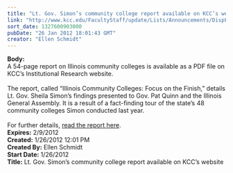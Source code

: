 ```yaml
---
title: "Lt. Gov. Simon’s community college report available on KCC’s website"
link: "http://www.kcc.edu/FacultyStaff/update/Lists/Announcements/DispForm.aspx?ID=592"
sort_date: 1327600903000
pubDate: "26 Jan 2012 18:01:43 GMT"
creator: "Ellen Schmidt"
---
```


<div><b>Body:</b> <div class=ExternalClass0030DAD457C04040B3F13FB159302484>
<div>A 54-page report on Illinois community colleges is available as a PDF file on KCC’s Institutional Research website.</div>
<div><br>The report, called “Illinois Community Colleges: Focus on the Finish,” details Lt. Gov. Sheila Simon’s findings presented to Gov. Pat Quinn and the Illinois General Assembly. It is a result of a fact-finding tour of the state’s 48 community colleges Simon conducted last year. </div>
<div><br>For further details, <a href="http://www2.illinois.gov/ltgov/Documents/CC Report for web.pdf">read the report here</a>.<br></div></div></div>
<div><b>Expires:</b> 2/9/2012</div>
<div><b>Created:</b> 1/26/2012 12:01 PM</div>
<div><b>Created By:</b> Ellen Schmidt</div>
<div><b>Start Date:</b> 1/26/2012</div>
<div><b>Title:</b> Lt. Gov. Simon’s community college report available on KCC’s website</div>
